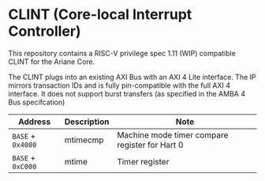 # CLINT (Core-local Interrupt Controller)

This repository contains a RISC-V privilege spec 1.11 (WIP) compatible CLINT for the Ariane Core.

The CLINT plugs into an existing AXI Bus with an AXI 4 Lite interface. The IP mirrors transaction IDs and is fully pin-compatible with the full AXI 4 interface. It does not support burst transfers (as specified in the AMBA 4 Bus specifcation)

|      Address      | Description |                      Note                      |
|-------------------|-------------|------------------------------------------------|
| `BASE` + `0x4000` | mtimecmp    | Machine mode timer compare register for Hart 0 |
| `BASE` + `0xC000` | mtime       | Timer register                                 |
